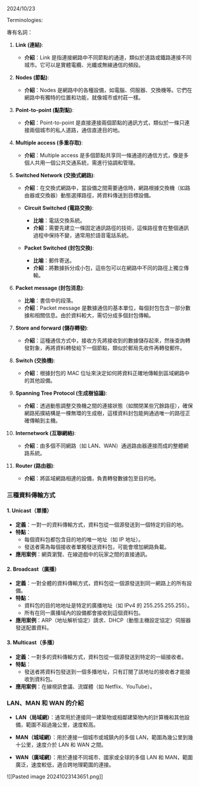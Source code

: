 2024/10/23

Terminologies:

專有名詞：
1. **Link (連結)**:
    
    - **介紹**：Link 是指連接網路中不同節點的通道，類似於道路或鐵路連接不同城市。它可以是實體電纜、光纖或無線通信的頻段。
2. **Nodes (節點)**:
    
    - **介紹**：Nodes 是網路中的各種設備，如電腦、伺服器、交換機等。它們在網路中有獨特的位置和功能，就像城市或村莊一樣。
3. **Point-to-point (點對點)**:
    
    - **介紹**：Point-to-point 是直接連接兩個節點的通訊方式，類似於一條只連接兩個城市的私人道路，通信直達目的地。
4. **Multiple access (多重存取)**:
    
    - **介紹**：Multiple access 是多個節點共享同一條通道的通信方式，像是多個人共用一個公共交通系統，需進行協調和管理。
5. **Switched Network (交換式網路)**:
    
    - **介紹**：在交換式網路中，當設備之間需要通信時，網路根據交換機（如路由器或交換器）動態選擇路徑，將資料傳送到目標設備。
        
    - **Circuit Switched (電路交換)**:
        
        - **比喻**：電話交換系統。
        - **介紹**：需要先建立一條固定通訊路徑的技術，這條路徑會在整個通訊過程中保持不變，通常用於語音電話系統。
    - **Packet Switched (封包交換)**:
        
        - **比喻**：郵件寄送。
        - **介紹**：將數據拆分成小包，這些包可以在網路中不同的路徑上獨立傳輸。
6. **Packet message (封包消息)**:
    
    - **比喻**：書信中的段落。
    - **介紹**：Packet message 是數據通信的基本單位，每個封包包含一部分數據和相關信息。由於資料較大，需切分成多個封包傳輸。
7. **Store and forward (儲存轉發)**:
    
    - **介紹**：這種通信方式中，接收方先將接收到的數據儲存起來，然後查詢轉發對象，再將資料轉發給下一個節點，類似於郵局先收件再轉發郵件。
8. **Switch (交換機)**:
    
    - **介紹**：根據封包的 MAC 位址來決定如何將資料正確地傳輸到區域網路中的其他設備。
9. **Spanning Tree Protocol (生成樹協議)**:
    
    - **介紹**：透過動態調整交換機之間的連接狀態（如關閉某些冗餘路徑），確保網路拓撲結構是一棵無環的生成樹，這樣資料封包能夠通過唯一的路徑正確傳輸到主機。
10. **Internetwork (互聯網絡)**:
    
    - **介紹**：由多個不同網路（如 LAN、WAN）通過路由器連接而成的整體網路系統。
11. **Router (路由器)**:
    
    - **介紹**：將區域網路相連的設備，負責轉發數據包至目的地。

### 三種資料傳輸方式

#### 1. **Unicast（單播）**

- **定義**：一對一的資料傳輸方式，資料包從一個源發送到一個特定的目的地。
- **特點**：
    - 每個資料包都包含目的地的唯一地址（如 IP 地址）。
    - 發送者需為每個接收者單獨發送資料包，可能會增加網路負載。
- **應用案例**：網頁瀏覽、在線遊戲中的玩家之間的直接通訊。

#### 2. **Broadcast（廣播）**

- **定義**：一對全體的資料傳輸方式，資料包從一個源發送到同一網路上的所有設備。
- **特點**：
    - 資料包的目的地地址是特定的廣播地址（如 IPv4 的 255.255.255.255）。
    - 所有在同一廣播域內的設備都會接收到這個資料包。
- **應用案例**：ARP（地址解析協定）請求、DHCP（動態主機設定協定）伺服器發送配置資料。

#### 3. **Multicast（多播）**

- **定義**：一對多的資料傳輸方式，資料包從一個源發送到特定的一組接收者。
- **特點**：
    - 發送者將資料包發送到一個多播地址，只有訂閱了該地址的接收者才能接收到資料包。
- **應用案例**：在線視訊會議、流媒體（如 Netflix、YouTube）。

### LAN、MAN 和 WAN 的介紹

- **LAN（局域網）**：通常用於連接同一建築物或相鄰建築物內的計算機和其他設備，範圍不超過幾公里，速度較高。
    
- **MAN（城域網）**：用於連接一個城市或城鎮內的多個 LAN，範圍為幾公里到幾十公里，速度介於 LAN 和 WAN 之間。
    
- **WAN（廣域網）**：用於連接不同城市、國家或全球的多個 LAN 和 MAN，範圍廣泛，速度較低，適合跨地理範圍的連接。


![[Pasted image 20241023143651.png]]





